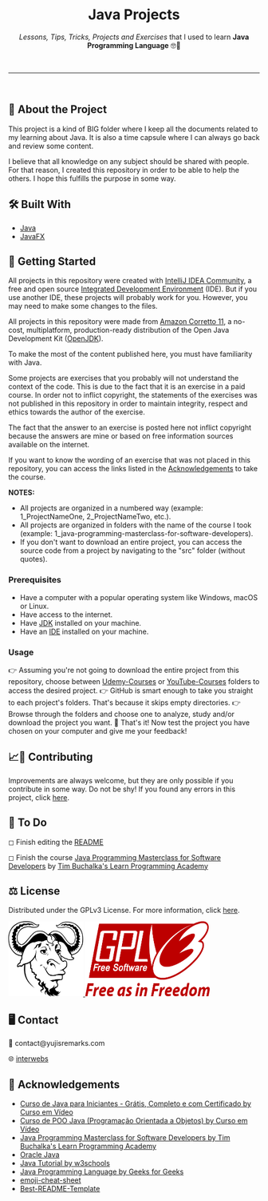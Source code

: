 <!-- Heading -->
<h1 align="center">Java Projects</h1>
    <p align="center"><em>Lessons, Tips, Tricks, Projects and Exercises </em>that I used to learn <strong>Java Programming Language</strong> &#x1F913&#x1F596</p>
<br>

---

<br>

<!-- About the Project -->
<h2><strong>&#x1F9D0 About the Project</strong></h2>
    <p>This project is a kind of BIG folder where I keep all the documents related to my learning about Java. It is also a time capsule where I can always go back and review some content.</p>
    <p>I believe that all knowledge on any subject should be shared with people. For that reason, I created this repository in order to be able to help the others. I hope this fulfills the purpose in some way.</p>

<!-- Built With -->
<h2><strong>&#x1F6E0 Built With</strong></h2>
    <ul>
        <li><a href="https://en.wikipedia.org/wiki/Java_%28programming_language%29">Java</a></li>
        <li><a href="https://openjfx.io/">JavaFX</a></li>
    </ul>

<!-- Getting Started -->
<h2><strong>&#x1F3C1 Getting Started</strong></h2>
    <p>All projects in this repository were created with <a href="https://www.jetbrains.com/idea/">IntelliJ IDEA Community</a>, a free and open source <a href="https://en.wikipedia.org/wiki/Integrated_development_environment">Integrated Development Environment</a> (IDE). But if you use another IDE, these projects will probably work for you. However, you may need to make some changes to the files.</p>
    <p>All projects in this repository were made from <a href="https://docs.aws.amazon.com/corretto/latest/corretto-11-ug/what-is-corretto-11.html">Amazon Corretto 11</a>, a no-cost, multiplatform, production-ready distribution of the Open Java Development Kit (<a href="https://openjdk.java.net/">OpenJDK</a>).</p>
    <p>To make the most of the content published here, you must have familiarity with Java.</p>
    <p>Some projects are exercises that you probably will not understand the context of the code. This is due to the fact that it is an exercise in a paid course. In order not to inflict copyright, the statements of the exercises was not published in this repository in order to maintain integrity, respect and ethics towards the author of the exercise.</p>
    <p>The fact that the answer to an exercise is posted here not inflict copyright because the answers are mine or based on free information sources available on the internet.</p>
    <p>If you want to know the wording of an exercise that was not placed in this repository, you can access the links listed in the <a href="https://github.com/vyujitanaka/Java-Projects#acknowledgements">Acknowledgements</a> to take the course.</p>
    <p><strong>NOTES:</strong></p>
    <ul>
        <li>All projects are organized in a numbered way (example: 1_ProjectNameOne, 2_ProjectNameTwo, etc.).</li>
        <li>All projects are organized in folders with the name of the course I took (example: 1_java-programming-masterclass-for-software-developers).</li>
        <li>If you don't want to download an entire project, you can access the source code from a project by navigating to the "src" folder (without quotes).</li>
    </ul>

<!-- Prerequisites -->
<h3><strong>Prerequisites</strong></h3>
    <ul>
        <li>Have a computer with a popular operating system like Windows, macOS or Linux.</li>
        <li>Have access to the internet.</li>
        <li>Have <a href="https://en.wikipedia.org/wiki/Java_Development_Kit">JDK</a> installed on your machine.</li>
        <li>Have an <a href="https://en.wikipedia.org/wiki/Integrated_development_environment">IDE</a> installed on your machine.</li>
    </ul>
    
<!-- Usage Examples -->
### Usage
&#128073; Assuming you're not going to download the entire project from this repository, choose between [Udemy-Courses](https://github.com/vyujitanaka/Java-Projects/tree/master/Udemy-Courses) or [YouTube-Courses](https://github.com/vyujitanaka/Java-Projects/tree/master/YouTube-Courses) folders to access the desired project.
&#128073; GitHub is smart enough to take you straight to each project's folders. That's because it skips empty directories.
&#128073;Browse through the folders and choose one to analyze, study and/or download the project you want.
&#127881; That's it! Now test the project you have chosen on your computer and give me your feedback!

<!-- Contributing -->
<h2><strong>&#128200;&#129309; Contributing</strong></h2>
<p>Improvements are always welcome, but they are only possible if you contribute in some way. Do not be shy! If you found any errors in this project, click <a href="https://github.com/vyujitanaka/Java-Projects/issues">here</a>.</p>

<!-- To Do -->
<h2><strong>&#128221; To Do</strong></h2>
<p>&#9723; Finish editing the <a href="https://github.com/vyujitanaka/Java-Projects/blob/master/README.md">README</a></p>
<p>&#9723; Finish the course <a href="https://www.udemy.com/course/java-the-complete-java-developer-course/">Java Programming Masterclass for Software Developers</a> by <a href="https://www.udemy.com/user/learn-programming-academy/">Tim Buchalka's Learn Programming Academy</a></p>

<!-- License -->
<h2><strong>&#9878; License</strong></h2>
<p>Distributed under the GPLv3 License. For more information, click <a href="https://github.com/vyujitanaka/Java-Projects/blob/master/LICENSE">here</a>.<p>

<!-- License Logos -->
<p align = "left">
    <tr>
        <td>
            <a href="https://www.gnu.org/">
            <img src="images/GNU-Logo.png" alt="GNU Logo" width="150" height="150">
            </a>
        </td>
    </tr>
    <tr>
        <td>
            <a href="https://www.gnu.org/licenses/gpl-3.0.html">
            <img src="images/GPLv3-Logo.png" alt="GNU Logo" width="250" height="150">
            </a>
        </td>
    </tr>
</p>

<!-- Contact -->
<h2><strong>&#128421; Contact</strong></h2>
<p>&#128231; contact@yujisremarks.com</p>
<p>&#127760; <a href="https://linktr.ee/vyujitanaka">interwebs</a></p>

<!-- Acknowledgements-->
<h2><strong>&#129392; Acknowledgements</strong></h2>
<ul>
    <li><a href="https://www.cursoemvideo.com/course/java-basico/">Curso de Java para Iniciantes - Grátis, Completo e com Certificado by Curso em Vídeo</a></li>
    <li><a href="https://www.cursoemvideo.com/course/java-poo/">Curso de POO Java (Programação Orientada a Objetos) by Curso em Vídeo</a></li>
    <li><a href="https://www.udemy.com/course/java-the-complete-java-developer-course/">Java Programming Masterclass for Software Developers by Tim Buchalka's Learn Programming Academy</a></li>
    <li><a href="https://www.oracle.com/java/">Oracle Java</a></li>
    <li><a href="https://www.w3schools.com/java/default.asp">Java Tutorial by w3schools</a></li>
    <li><a href="https://www.geeksforgeeks.org/java/">Java Programming Language by Geeks for Geeks</a></li>
    <li><a href="https://github.com/ikatyang/emoji-cheat-sheet">emoji-cheat-sheet</a></li>
    <li><a href="https://github.com/othneildrew/Best-README-Template">Best-README-Template</a></li>
</ul>